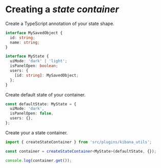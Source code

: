 # Creating a *state container*

Create a TypeScript annotation of your state shape.

```ts
interface MySavedObject {
  id: string;
  name: string;
}

interface MyState {
  uiMode: 'dark' | 'light';
  isPanelOpen: boolean;
  users: {
    [id: string]: MySavedObject;
  };
}
```

Create default state of your container.

```ts
const defaultState: MyState = {
  uiMode: 'dark',
  isPanelOpen: false,
  users: {},
};
```

Create your a state container.

```ts
import { createStateContainer } from 'src/plugins/kibana_utils';

const container = createStateContainer<MyState>(defaultState, {});

console.log(container.get());
```
